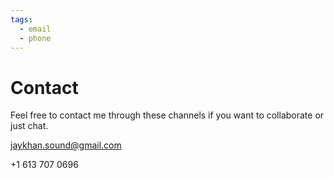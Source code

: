 ```yaml
---
tags:
  - email
  - phone
---
```


# Contact

Feel free to contact me through these channels if you want to collaborate or just chat. 

jaykhan.sound@gmail.com

+1 613 707 0696